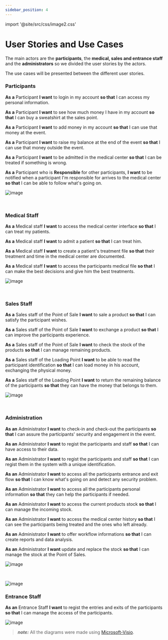 ```yaml
---
sidebar_position: 4
---
```


import '@site/src/css/image2.css'

# User Stories and Use Cases

The main actors are the **participants**, the **medical, sales and entrance staff** and the **administrators** so we divided the user stories by the actors.

The use cases will be presented between the different user stories.


### Participants

**As a** Participant **I want** to login in my account **so that** I can access my personal information.

**As a** Participant **I want** to see how much money I have in my account **so that** I can buy a sweatshirt at the sales point.

**As a** Participant **I want** to add money in my account **so that** I can use that money at the event.

**As a** Participant **I want** to raise my balance at the end of the event **so that** I can use that money outside the event.

**As a** Participant **I want** to be admitted in the medical center **so that** I can be treated if something is wrong.

**As a** Participant who is **Responsible** for other participants, **I want** to be notified when a participant I'm responsible for arrives to the medical center **so that** I can be able to follow what's going on.

![image](@site/static/img/usecase_userInterface.png)

<br />

### Medical Staff

**As a** Medical staff **I want** to access the medical center interface **so that** I can treat my patients.

**As a** Medical staff **I want** to admit a patient **so that** I can treat him.

**As a** Medical staff **I want** to create a patient's treatment file **so that** their treatment and time in the medical center are documented.

**As a** Medical staff **I want** to access the participants medical file **so that** I can make the best decisions and give him the best treatments.

![image](@site/static/img/usecase_medicalInterface.png)

<br />

### Sales Staff

**As a** Sales staff of the Point of Sale **I want** to sale a product **so that** I can satisfy the participant wishes.

**As a** Sales staff of the Point of Sale **I want** to exchange a product **so that** I can improve the participants experience.

**As a** Sales staff of the Point of Sale **I want** to check the stock of the products **so that** I can manage remaining products.

**As a** Sales staff of the Loading Point **I want** to be able to read the participant identification **so that** I can load money in his account, exchanging the physical money.

**As a** Sales staff of the Loading Point **I want** to return the remaining balance of the participants **so that** they can have the money that belongs to them.

![image](@site/static/img/usecase_kioskInterface.png)

<br />

### Administration

**As an** Administrator **I want** to check-in and check-out the participants **so that** I can assure the participants' security and engagement in the event.

**As an** Administrator **I want** to regist the participants and staff **so that** I can have access to their data.

**As an** Administrator **I want** to regist the participants and staff **so that** I can regist them in the system with a unique identification.

**As an** Administrator **I want** to access all the participants entrance and exit flow **so that** I can know what's going on and detect any security problem.

**As an** Administrator **I want** to access all the participants personal information **so that** they can help the participants if needed.

**As an** Administrator **I want** to access the current products stock **so that** I can manage the incoming stock.

**As an** Administrator **I want** to access the medical center history **so that** I can see the participants being treated and the ones who left already.

**As an** Administrator **I want** to offer workflow informations **so that** I can create reports and data analysis.

**As an** Administrator **I want** update and replace the stock **so that** I can manage the stock at the Point of Sales.

![image](@site/static/img/usecase_managementInterface.png)

<br />

![image](@site/static/img/usecase_dashboard.png)

### Entrance Staff

**As an** Entrance Staff **I want** to regist the entries and exits of the participants **so that** I can manage the access of the participants.


![image](@site/static/img/usecase_accessInterface.png)

> **_note:_**  All the diagrams were made using [Microsoft-Visio](https://www.microsoft365.com/launch/visio).

<!-- r -->